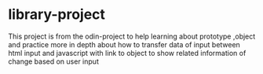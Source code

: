# library-project
This project is from the odin-project to help learning about prototype ,object and practice more in depth about how to transfer data of input between html input and javascript with link to object to show related information of change based on user input